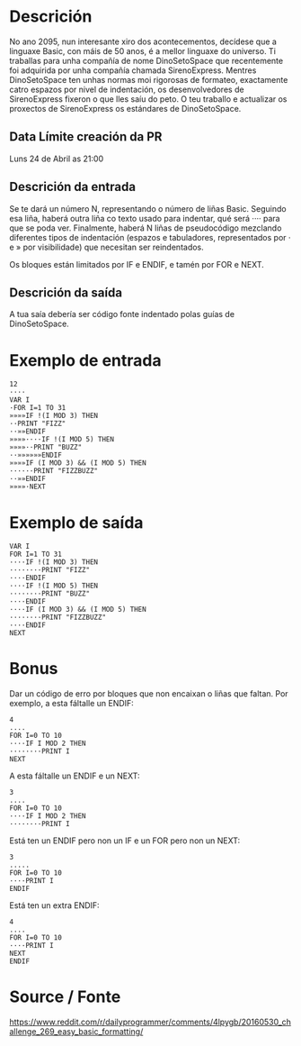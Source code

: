 # Descrición

No ano 2095, nun interesante xiro dos acontecementos, decídese que a linguaxe Basic, con máis de 50 anos, é a mellor linguaxe do universo. Ti traballas para unha compañía de nome DinoSetoSpace que recentemente foi adquirida por unha compañía chamada SirenoExpress. Mentres DinoSetoSpace ten unhas normas moi rigorosas de formateo, exactamente catro espazos por nivel de indentación, os desenvolvedores de SirenoExpress fixeron o que lles saíu do peto. O teu traballo e actualizar os proxectos de SirenoExpress os estándares de DinoSetoSpace.

## Data Límite creación da PR

Luns 24 de Abril as 21:00

## Descrición da entrada

Se te dará un número N, representando o número de liñas Basic. Seguindo esa liña, haberá outra liña co texto usado para indentar, qué será ···· para que se poda ver. Finalmente, haberá N liñas de pseudocódigo mezclando diferentes tipos de indentación (espazos e tabuladores, representados por · e » por visibilidade) que necesitan ser reindentados.

Os bloques están limitados por IF e ENDIF, e tamén por FOR e NEXT.

## Descrición da saída

A tua saía debería ser código fonte indentado polas guías de DinoSetoSpace.


# Exemplo de entrada

```
12
····
VAR I
·FOR I=1 TO 31
»»»»IF !(I MOD 3) THEN
··PRINT "FIZZ"
··»»ENDIF
»»»»····IF !(I MOD 5) THEN
»»»»··PRINT "BUZZ"
··»»»»»»ENDIF
»»»»IF (I MOD 3) && (I MOD 5) THEN
······PRINT "FIZZBUZZ"
··»»ENDIF
»»»»·NEXT
```

# Exemplo de saída

```
VAR I
FOR I=1 TO 31
····IF !(I MOD 3) THEN
········PRINT "FIZZ"
····ENDIF
····IF !(I MOD 5) THEN
········PRINT "BUZZ"
····ENDIF
····IF (I MOD 3) && (I MOD 5) THEN
········PRINT "FIZZBUZZ"
····ENDIF
NEXT
```

# Bonus

Dar un código de erro por bloques que non encaixan o liñas que faltan. Por exemplo, a esta fáltalle un ENDIF:

```
4
....
FOR I=0 TO 10
····IF I MOD 2 THEN
········PRINT I
NEXT
```

A esta fáltalle un ENDIF e un NEXT:

```
3
....
FOR I=0 TO 10
····IF I MOD 2 THEN
········PRINT I
```

Está ten un ENDIF pero non un IF e un FOR pero non un NEXT:

```
3
.....
FOR I=0 TO 10
····PRINT I
ENDIF
```

Está ten un extra ENDIF:

```
4
....
FOR I=0 TO 10
····PRINT I
NEXT
ENDIF
```

# Source / Fonte 

https://www.reddit.com/r/dailyprogrammer/comments/4lpygb/20160530_challenge_269_easy_basic_formatting/
